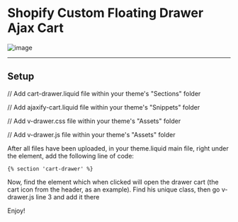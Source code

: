 # Shopify Custom Floating Drawer Ajax Cart

![image](https://user-images.githubusercontent.com/1571083/201380528-8ff9165f-e3d1-45a4-807e-8bd05a73cc06.png)

---

## Setup

// Add cart-drawer.liquid file within your theme's "Sections" folder

// Add ajaxify-cart.liquid file within your theme's "Snippets" folder

// Add v-drawer.css file within your theme's "Assets" folder

// Add v-drawer.js file within your theme's "Assets" folder

After all files have been uploaded, in your theme.liquid main file, right under the <body> element, add the following line of code:

```
{% section 'cart-drawer' %} 
```
  
Now, find the element which when clicked will open the drawer cart (the cart icon from the header, as an example). Find his unique class, then go v-drawer.js line 3 and add it there
  
Enjoy!
